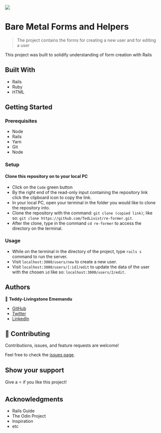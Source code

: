 ![](https://img.shields.io/badge/Microverse-blueviolet)

# Bare Metal Forms and Helpers

> The project contains the forms for creating a new user and for editing a user

This project was built to solidify understanding of form creation with Rails

## Built With

- Rails
- Ruby
- HTML

## Getting Started

### Prerequisites
- Node
- Rails
- Yarn
- Git
- Node

### Setup

#### Clone this repository on to your local PC

- Click on the `Code` green button
- By the right end of the read-only input containing the repository link click the clipboard icon to copy the link.
- In your local PC, open your terminal in the folder you would like to clone the repository into.
- Clone the repository with the command: `git clone (copied link)`; like so: `git clone https://github.com/TedLivist/re-former.git`.
- After the clone, type in the command `cd re-former` to access the directory on the terminal.

### Usage

- While on the terminal in the directory of the project, type `rails s` command to run the server.
- Visit `localhost:3000/users/new` to create a new user.
- Visit `localhost:3000/users/[:id]/edit` to update the data of the user with the chosen `id` like so: `localhost:3000/users/2/edit`.

## Authors

👤 **Teddy-Livingstone Ememandu**

- [GitHub](https://github.com/TedLivist)
- [Twitter](https://twitter.com/iamxted)
- [LinkedIn](https://linkedin.com/in/tememandu)

## 🤝 Contributing

Contributions, issues, and feature requests are welcome!

Feel free to check the [issues page](../../issues/).

## Show your support

Give a ⭐️ if you like this project!

## Acknowledgments

- Rails Guide
- The Odin Project
- Inspiration
- etc
